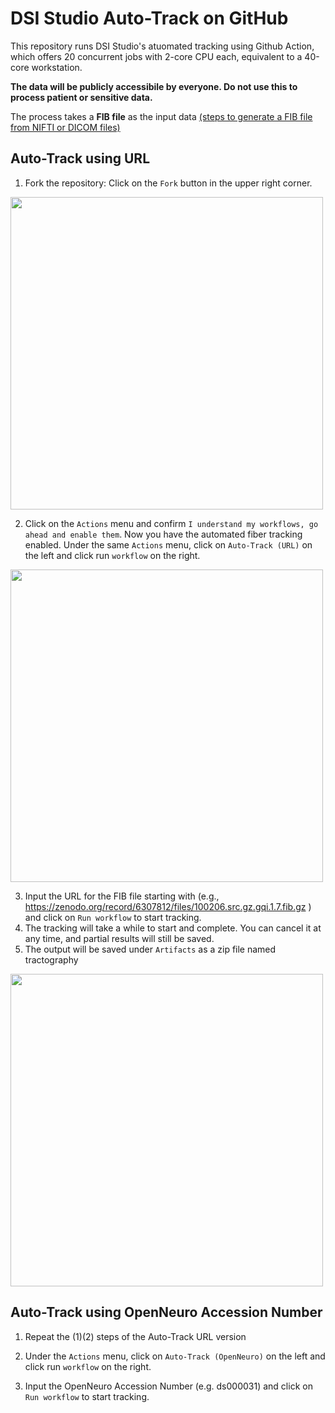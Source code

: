 # DSI Studio Auto-Track on GitHub

This repository runs DSI Studio's atuomated tracking using Github Action, which offers 20 concurrent jobs with 2-core CPU each, equivalent to a 40-core workstation. 

**The data will be publicly accessibile by everyone. Do not use this to process patient or sensitive data.**

The process takes a **FIB file** as the input data [(steps to generate a FIB file from NIFTI or DICOM files)](https://dsi-studio.labsolver.org/doc/gui_t1.html)

## Auto-Track using URL

1. Fork the repository: Click on the `Fork` button in the upper right corner.

<img src="https://user-images.githubusercontent.com/275569/157307065-a172c393-a4db-4cf3-92c8-b4482619a0e7.png" width=500>

2. Click on the `Actions` menu and confirm `I understand my workflows, go ahead and enable them`. Now you have the automated fiber tracking enabled. Under the same `Actions` menu, click on `Auto-Track (URL)` on the left and click run `workflow` on the right.

<img src="https://user-images.githubusercontent.com/275569/157307610-5f2e5e9b-ed6f-44e3-b084-6c42f23ac146.png" width=500>


3. Input the URL for the FIB file starting with (e.g.,  https://zenodo.org/record/6307812/files/100206.src.gz.gqi.1.7.fib.gz ) and click on `Run workflow` to start tracking.
4. The tracking will take a while to start and complete. You can cancel it at any time, and partial results will still be saved.
5. The output will be saved under `Artifacts` as a zip file named tractography

<img src="https://user-images.githubusercontent.com/275569/157118239-969e137a-f103-47ed-a1b9-fe6d134fc2e4.png" width=500>


## Auto-Track using OpenNeuro Accession Number

1. Repeat the (1)(2) steps of the Auto-Track URL version

2. Under the `Actions` menu, click on `Auto-Track (OpenNeuro)` on the left and click run `workflow` on the right.

3. Input the OpenNeuro Accession Number (e.g. ds000031) and click on `Run workflow` to start tracking.






